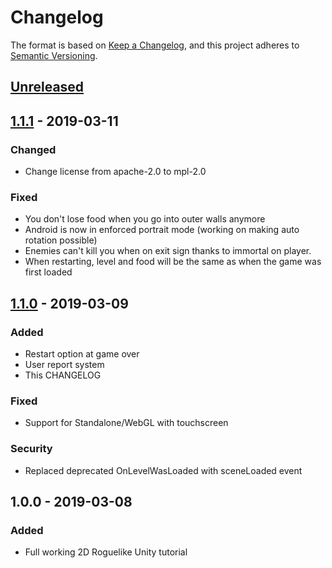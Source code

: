 # Changelog

The format is based on [Keep a Changelog](https://keepachangelog.com/en/1.0.0/),
and this project adheres to [Semantic Versioning](https://semver.org/spec/v2.0.0.html).

## [Unreleased]

## [1.1.1] - 2019-03-11
### Changed
- Change license from apache-2.0 to mpl-2.0

### Fixed
- You don't lose food when you go into outer walls anymore
- Android is now in enforced portrait mode (working on making auto rotation possible)
- Enemies can't kill you when on exit sign thanks to immortal on player.
- When restarting, level and food will be the same as when the game was first loaded

## [1.1.0] - 2019-03-09
### Added
- Restart option at game over
- User report system
- This CHANGELOG

### Fixed
- Support for Standalone/WebGL with touchscreen

### Security
- Replaced deprecated OnLevelWasLoaded with sceneLoaded event

## 1.0.0 - 2019-03-08
### Added
- Full working 2D Roguelike Unity tutorial

[Unreleased]: https://github.com/RomainL972/Scavengers/compare/v1.1.1...HEAD
[1.1.1]: https://github.com/RomainL972/Scavengers/compare/v1.1.0...v1.1.1
[1.1.0]: https://github.com/RomainL972/Scavengers/compare/v1.0.0...v1.1.0